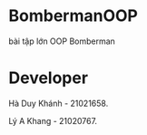 # BombermanOOP
bài tập lớn OOP Bomberman

# Developer
Hà Duy Khánh - 21021658.

Lý A Khang - 21020767.
